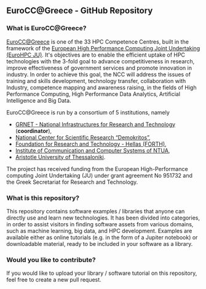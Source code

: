 ## EuroCC@Greece - GitHub Repository

### What is EuroCC@Greece?

[EuroCC@Greece](https://eurocc-greece.gr/) is one of the 33 HPC Competence Centres, built in the framework of the [European High Performance Computing Joint Undertaking (EuroHPC JU)](https://eurohpc-ju.europa.eu/index_en). It's objectives are to enable the efficient uptake of HPC technologies with the 3-fold goal to advance competitiveness in research, improve effectiveness of government services and promote innovation in industry. In order to achieve this goal, the NCC will address the issues of training and skills development, technology transfer, collaboration with Industry, competence mapping and awareness raising, in the fields of High Performance Computing, High Performance Data Analytics, Artificial Intelligence and Big Data.

EuroCC@Greece is run by a consortium of 5 institutions, namely  

- [GRNET - National Infrastructures for Research and Technology](https://eurocc-greece.gr/grnet-national-infrastructures-for-research-and-technology-coordinator/)  (**coordinator**), 
- [National Center for Scientific Research “Demokritos”](https://eurocc-greece.gr/demokritos/),
- [Foundation for Research and Technology - Hellas (FORTH)](https://eurocc-greece.gr/foundation-for-research-and-technology-hellas-forth/), 
- [Institute of  Communication and Computer Systems of NTUA](https://eurocc-greece.gr/ntua/),  
- [Aristotle University of Thessaloniki](https://eurocc-greece.gr/auth/).  

The project has received funding from the European High-Performance computing Joint Undertaking (JU) under grant agreement No 951732 and the Greek Secretariat for Research and Technology.

### What is this repository?

This repository contains software examples / libraries that anyone can directly use and learn new technologies. It has been divided into categories, in order to assist visitors in finding software assets from various domains, such as machine learning, big data, and HPC development. Examples are available either as online tutorials (e.g. in the form of a Jupiter notebook) or downloadable material, ready to be included in your software as a library.

### Would you like to contribute?
If you would like to upload your library / software tutorial on this repository, feel free to create a new pull request.

